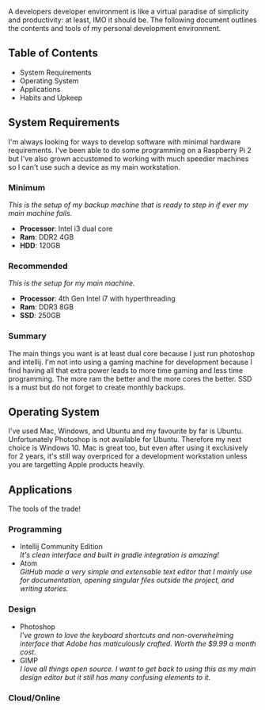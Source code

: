 A developers developer environment is like a virtual paradise of simplicity and productivity: at least, IMO it should be. 
The following document outlines the contents and tools of my personal development environment.

## Table of Contents
- System Requirements
- Operating System
- Applications
- Habits and Upkeep

## System Requirements
I'm always looking for ways to develop software with minimal hardware requirements. I've been able to do some programming on a Raspberry Pi 2 but I've also grown accustomed to working with much speedier machines so I can't use such a device as my main workstation.

### Minimum
*This is the setup of my backup machine that is ready to step in if ever my main machine fails.*
- **Processor**: Intel i3 dual core
- **Ram**: DDR2 4GB
- **HDD**: 120GB

### Recommended
*This is the setup for my main machine.*
- **Processor**: 4th Gen Intel i7 with hyperthreading
- **Ram**: DDR3 8GB
- **SSD**: 250GB

### Summary
The main things you want is at least dual core because I just run photoshop and intellij. I'm not into using a gaming machine for development because I find having all that extra power leads to more time gaming and less time programming. The more ram the better and the more cores the better. SSD is a must but do not forget to create monthly backups.

## Operating System
I've used Mac, Windows, and Ubuntu and my favourite by far is Ubuntu. Unfortunately Photoshop is not available for Ubuntu. Therefore my next choice is Windows 10. Mac is great too, but even after using it exclusively for 2 years, it's still way overpriced for a development workstation unless you are targetting Apple products heavily. 

## Applications
The tools of the trade!

### Programming
- Intellij Community Edition <br />
  *It's clean interface and built in gradle integration is amazing!*
- Atom <br />
  *GitHub made a very simple and extensable text editor that I mainly use for documentation, opening singular files outside the project, and writing stories.*

### Design
- Photoshop <br />
  *I've grown to love the keyboard shortcuts and non-overwhelming interface that Adobe has maticulously crafted. Worth the $9.99 a month cost.*
- GIMP <br />
  *I love all things open source. I want to get back to using this as my main design editor but it still has many confusing elements to it.*

### Cloud/Online


